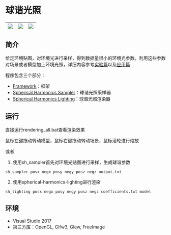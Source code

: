 # 球谐光照

| ![](spherical-harmonics-lighting/samples/ball.jpg)  | ![](spherical-harmonics-lighting/samples/bunny.jpg)  | ![](spherical-harmonics-lighting/samples/teapot.jpg)  |
|---|---|---|

## 简介

给定环境贴图，对环境光进行采样，得到数据量很小的环境光参数。利用这些参数对场景或者模型加上环境光照，详细内容参考[实验篇](https://lianera.github.io/2016/sh-lighting-exp/)以及[应用篇](https://lianera.github.io/2017/sh-lighting-apply/)

程序包含三个部分：

* [Framework](framework)：框架
* [Spherical Harmonics Sampler](sh_sampler)：球谐光照采样器
* [Spherical Harmonics Lighting](spherical-harmonics-lighting)：球谐光照渲染器

## 运行

直接运行rendering_all.bat查看渲染效果

鼠标左键拖动转动模型，鼠标右键拖动转动场景，鼠标滚轮进行缩放

或者

1. 使用sh_sampler首先对环境光贴图进行采样，生成球谐参数

`sh_sampler posx negx posy negy posz negz output.txt`

2. 使用spherical-harmonics-lighting进行渲染

`sh_lighting posx negx posy negy posz negz coefficients.txt model`

## 环境

* Visual Studio 2017
* 第三方库：OpenGL, Glfw3, Glew, FreeImage